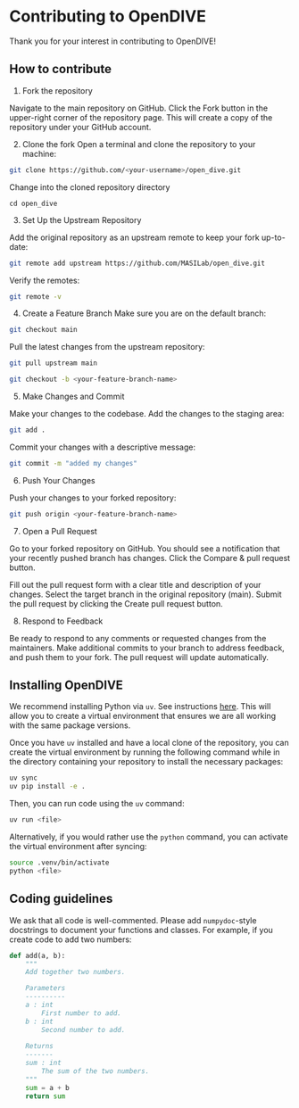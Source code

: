 # Contributing to OpenDIVE
Thank you for your interest in contributing to OpenDIVE! 

## How to contribute
1. Fork the repository

Navigate to the main repository on GitHub. Click the Fork button in the upper-right corner of the repository page. This will create a copy of the repository under your GitHub account.

2. Clone the fork
Open a terminal and clone the repository to your machine:
```bash
git clone https://github.com/<your-username>/open_dive.git
```
Change into the cloned repository directory
```
cd open_dive
```
3. Set Up the Upstream Repository

Add the original repository as an upstream remote to keep your fork up-to-date:

```bash
git remote add upstream https://github.com/MASILab/open_dive.git
```

Verify the remotes:

```bash
git remote -v
```

4. Create a Feature Branch
Make sure you are on the default branch:

```bash
git checkout main
```

Pull the latest changes from the upstream repository:

```bash
git pull upstream main
```

```bash
git checkout -b <your-feature-branch-name>
```

5. Make Changes and Commit

Make your changes to the codebase. Add the changes to the staging area:
```bash
git add .
```

Commit your changes with a descriptive message:
```bash
git commit -m "added my changes"
```

6. Push Your Changes

Push your changes to your forked repository:
```bash
git push origin <your-feature-branch-name>
```

7. Open a Pull Request

Go to your forked repository on GitHub. You should see a notification that your recently pushed branch has changes. Click the Compare & pull request button.

Fill out the pull request form with a clear title and description of your changes. Select the target branch in the original repository (main). Submit the pull request by clicking the Create pull request button.

8. Respond to Feedback

Be ready to respond to any comments or requested changes from the maintainers. Make additional commits to your branch to address feedback, and push them to your fork. The pull request will update automatically.

## Installing OpenDIVE

We recommend installing Python via `uv`. See instructions [here](https://docs.astral.sh/uv/getting-started/installation/). This will allow you to create a virtual environment that ensures we are all working with the same package versions.

Once you have `uv` installed and have a local clone of the repository, you can create the virtual environment by running the following command while in the directory containing your repository to install the necessary packages:

```bash
uv sync 
uv pip install -e .
```

Then, you can run code using the `uv` command:

```bash
uv run <file>
```

Alternatively, if you would rather use the `python` command, you can activate the virtual environment after syncing:

```bash
source .venv/bin/activate
python <file>
```

## Coding guidelines
We ask that all code is well-commented. Please add `numpydoc`-style docstrings to document your functions and classes. For example, if you create code to add two numbers:

```python
def add(a, b):
    """
    Add together two numbers.

    Parameters
    ----------
    a : int
        First number to add.
    b : int
        Second number to add.
    
    Returns
    -------
    sum : int
        The sum of the two numbers.
    """
    sum = a + b
    return sum
```

